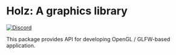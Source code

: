 Holz: A graphics library
=================================

[![Discord](https://img.shields.io/discord/664807830116892674?color=%237095ec&label=Discord&style=plastic)](https://discord.gg/DG93Tgs)

This package provides API for developing OpenGL / GLFW-based application.
